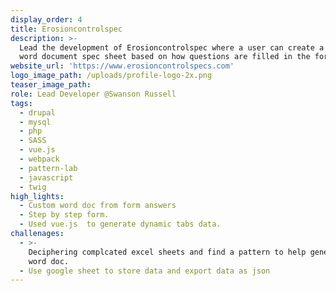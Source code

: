 ```yaml
---
display_order: 4
title: Erosioncontrolspec
description: >-
  Lead the development of Erosioncontrolspec where a user can create a custom
  word document spec sheet based on how questions are filled in the form.
website_url: 'https://www.erosioncontrolspecs.com'
logo_image_path: /uploads/profile-logo-2x.png
teaser_image_path:
role: Lead Developer @Swanson Russell
tags:
  - drupal
  - mysql
  - php
  - SASS
  - vue.js
  - webpack
  - pattern-lab
  - javascript
  - twig
high_lights:
  - Custom word doc from form answers
  - Step by step form.
  - Used vue.js  to generate dynamic tabs data.
challenages:
  - >-
    Deciphering complcated excel sheets and find a pattern to help generate the
    word doc.
  - Use google sheet to store data and export data as json
---
```


